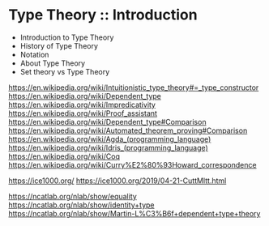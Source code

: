 # Type Theory :: Introduction

- Introduction to Type Theory
- History of Type Theory
- Notation
- About Type Theory
- Set theory vs Type Theory



https://en.wikipedia.org/wiki/Intuitionistic_type_theory#=_type_constructor
https://en.wikipedia.org/wiki/Dependent_type
https://en.wikipedia.org/wiki/Impredicativity
https://en.wikipedia.org/wiki/Proof_assistant
https://en.wikipedia.org/wiki/Dependent_type#Comparison
https://en.wikipedia.org/wiki/Automated_theorem_proving#Comparison
https://en.wikipedia.org/wiki/Agda_(programming_language)
https://en.wikipedia.org/wiki/Idris_(programming_language)
https://en.wikipedia.org/wiki/Coq
https://en.wikipedia.org/wiki/Curry%E2%80%93Howard_correspondence

https://ice1000.org/
https://ice1000.org/2019/04-21-CuttMltt.html

https://ncatlab.org/nlab/show/equality
https://ncatlab.org/nlab/show/identity+type
https://ncatlab.org/nlab/show/Martin-L%C3%B6f+dependent+type+theory
